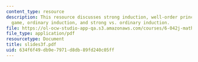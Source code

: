 ```yaml
---
content_type: resource
description: This resource discusses strong induction, well-order principle, unstacking
  game, ordinary induction, and strong vs. ordinary induction.
file: https://ol-ocw-studio-app-qa.s3.amazonaws.com/courses/6-042j-mathematics-for-computer-science-fall-2005/634f6f49db9e7971d8db89fd240c05ff_slides3f.pdf
file_type: application/pdf
resourcetype: Document
title: slides3f.pdf
uid: 634f6f49-db9e-7971-d8db-89fd240c05ff
---
```

